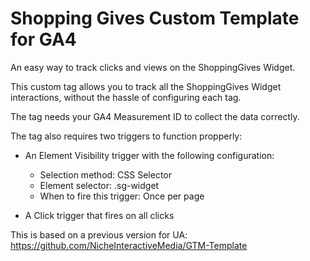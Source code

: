 # Shopping Gives Custom Template for GA4

An easy way to track clicks and views on the ShoppingGives Widget.

This custom tag allows you to track all the ShoppingGives Widget interactions, without the hassle of configuring each tag.

The tag needs your GA4 Measurement ID to collect the data correctly. 

The tag also requires two triggers to function propperly:

  - An Element Visibility trigger with the following configuration:
    - Selection method: CSS Selector
    - Element selector: .sg-widget
    - When to fire this trigger: Once per page

  - A Click trigger that fires on all clicks

This is based on a previous version for UA: https://github.com/NicheInteractiveMedia/GTM-Template
